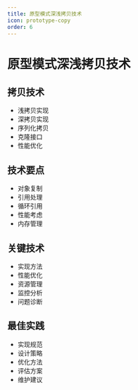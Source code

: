 ```yaml
---
title: 原型模式深浅拷贝技术
icon: prototype-copy
order: 6
---
```


# 原型模式深浅拷贝技术

## 拷贝技术
- 浅拷贝实现
- 深拷贝实现
- 序列化拷贝
- 克隆接口
- 性能优化

## 技术要点
- 对象复制
- 引用处理
- 循环引用
- 性能考虑
- 内存管理

## 关键技术
- 实现方法
- 性能优化
- 资源管理
- 监控分析
- 问题诊断

## 最佳实践
- 实现规范
- 设计策略
- 优化方法
- 评估方案
- 维护建议
